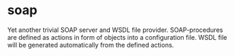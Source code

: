 # soap
Yet another trivial SOAP server and WSDL file provider.  SOAP-procedures are defined as actions in form of objects into a configuration file. WSDL file will be generated automatically from the defined actions.
